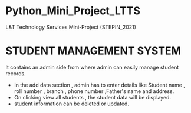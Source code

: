 # Python_Mini_Project_LTTS 
L&T Technology Services Mini-Project (STEPIN_2021)
# STUDENT MANAGEMENT SYSTEM
It contains an admin side from where admin can easily manage student records.
- In the add data section , admin has to enter details like Student name , roll number , branch , phone number ,Father's name and address.
- On clicking view all students , the student data will be displayed.
- student information can be deleted or updated.
